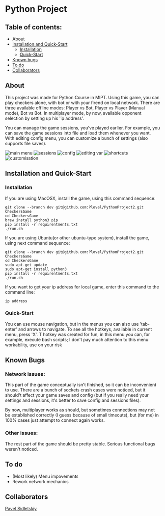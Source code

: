 # Python Project

## Table of contents:
- [About](https://github.com/Plovel/PythonProject2/tree/dev#about)
- [Installation and Quick-Start](https://github.com/Plovel/PythonProject2/tree/dev#installation-and-quick-start)
  - [Installation](https://github.com/Plovel/PythonProject2/tree/dev#installation)
  - [Quick-Start](https://github.com/Plovel/PythonProject2/tree/dev#quick-start)
- [Known bugs](https://github.com/Plovel/PythonProject2/tree/dev#known-bugs)
- [To do](https://github.com/Plovel/PythonProject2/tree/dev#to-do)
- [Collaborators](https://github.com/Plovel/PythonProject2/tree/dev#collaborators)


## About
This project was made for Python Course in MIPT. Using this game, you can play checkers alone, with bot or with your firend on local network.
There are three available offline modes: Player vs Bot, Player vs Player (Manual mode), Bot vs Bot.
In multiplayer mode, by now, available opponent selection by setting up his 'ip address'.

You can manage the game sessions, you've played earlier. For example, you can save the game sessions into file and load them whenever you want.
With editing config menu, you can customize a bunch of settings (also supports file saves).

![main menu](readme_pics/main_menu.png)
![sessions](readme_pics/sessions.png)
![config](readme_pics/config.png)
![editing var](readme_pics/editing_var.png)
![shortcuts](readme_pics/shortcuts.png)
![customisation](readme_pics/customised_game.png)

## Installation and Quick-Start

### Installation

If you are using MacOSX, install the game, using this command sequence:

```
git clone --branch dev git@github.com:Plovel/PythonProject2.git CheckersGame
cd CheckersGame
brew install python3 pip
pip install -r requirentments.txt
./run.sh
```

If you are using Ubuntu(or other ubuntu-type system), install the game, using next command sequence:

```
git clone --branch dev git@github.com:Plovel/PythonProject2.git CheckersGame
cd CheckersGame
sudo apt-get update
sudo apt-get install python3
pip install -r requirentments.txt
./run.sh
```

If you want to get your ip address for local game, enter this command to the command line:

```
ip address
```

### Quick-Start

You can use mouse navigation, but in the menus you can also use 'tab-enter' and arrows to navigate.
To see all the hotkeys, available in current menu, press 'X'.
T hotkey was created for fun, in this menu you can, for example, execute bash scripts; I don't pay much attention to this menu workability, use on your risk

## Known Bugs

### Network issues:

This part of the game conceptually isn't finished, so it can be inconvenient to use. There are a bunch of sockets crash cases were noticed, but it should't affect your game saves and config \(but if you really need your settings and sessions, it's better to save config and sessions files).

By now, multiplayer works as should, but sometimes connections may not be established correctly \(I guess because of small timeouts), but \(for me) in 100% cases just attempt to connect again works.

### Other issues:

The rest part of the game should be pretty stable. Serious functional bugs weren't noticed.

## To do
- \(Most likely) Menu impovements
- Rework network mechanics

## Collaborators
[Pavel Sidletskiy](https://t.me/vendor_vachupa)
